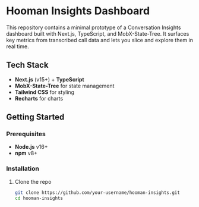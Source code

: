 # Hooman Insights Dashboard

This repository contains a minimal prototype of a Conversation Insights dashboard built with Next.js, TypeScript, and MobX-State-Tree. It surfaces key metrics from transcribed call data and lets you slice and explore them in real time.

## Tech Stack

- **Next.js** (v15+) + **TypeScript**  
- **MobX-State-Tree** for state management  
- **Tailwind CSS** for styling  
- **Recharts** for charts

## Getting Started

### Prerequisites

- **Node.js** v16+  
- **npm** v8+

### Installation

1. Clone the repo  
   ```bash
   git clone https://github.com/your-username/hooman-insights.git
   cd hooman-insights
